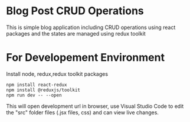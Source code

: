 # Blog Post CRUD Operations

This is simple blog application including CRUD operations using react packages and the states are managed using redux toolkit



# For Developement Environment

Install node, redux,redux toolkit packages


```
npm install react-redux
npm install @reduxjs/toolkit
npm run dev -- --open
```
This will open development url in browser, use Visual Studio Code to edit the "src" folder files (.jsx files, css) and can view live changes.


